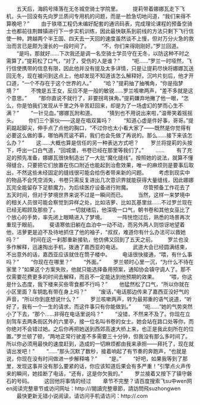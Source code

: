 　　五天后，海鸥号降落在无冬城空骑士学院里。
　　提莉带着娜娜瓦走下飞机，头一回没有先向罗兰质问专用机的问题，而是一脸急切地问道，“我们来得不算晚吧？”
　　由于铁塔工程仍未编好配套的通讯码表，完成理论课程的预备空骑士也都前往荆棘镇进行下一步实机训练，因此最快联系到前线的方法只剩下飞行信使一种。跨越两个半王国、四天去一天回的速度虽然谈不上慢，但对万分火急的救治而言已是颇为漫长的一段时间了。
　　“不，你们来得刚刚好。”罗兰回道。
　　“是吗，那就好……下次我还是调一名空骑士学员守在无冬，以防这种不时之需算了。”提莉松了口气，“对了，受伤的人是谁？”
　　“呃……”罗兰一时哑然，飞行信使携带的信息有限，因此他并没有提及太多详情，只是让提莉尽快将娜娜瓦送回无冬，现在被问到这点上，他却发现不知道该怎么解释好。沉吟片刻后，他才开口道，“一个不存在于这个世界的人。”
　　“哈？”提莉抽了抽嘴角，“你是指梦境？”
　　不愧是五王女，反应不是一般的敏锐……罗兰咳嗽两声，“差不多就是这个意思。”
　　“那你直说不就行了，非要拐弯抹角。”提莉嫌弃地撇了他一眼，“怎么，你是怕我们发现从千里之外辛苦赶回来，却是为了一场虚幻的梦而心生不满？”
　　“一针见血。”娜娜瓦附和道。
　　“猜到也不用说出来啦，”温蒂笑着摇摇头。
　　你们三个家伙——这是在唱双簧吗？
　　“知道心虚是件好事，哥哥。”提莉踮起脚尖，伸手点了点他的胸口，“不过你也太小看大家了——既然是你觉得有必要这么做的事，哪怕再荒诞不羁，我们也会先做了再说的。那么……接下来该怎么办？”
　　这……大概也算是信任的另一种表达方式吧？
　　罗兰将提莉的头按下，呼出一口白气道，“回城堡，书卷已经在那里等我们了。”
　　……
　　有了充足的预先准备，娜娜瓦很快制造出了一大批“魔化缝线”。按照她的说法，就算不懂得缝合，只要把它们放置在伤口附近也能起到治愈效果，唯一的麻烦则是要事后取出，不然这些未经固定的缝线很可能会给伤者带来新的问题。
　　考虑到现实中的物品不会凭空消失，书卷只需反复进出几次意识界就能获得大量缝线，因此娜娜瓦完全能留存下足额魔力，为后续医疗设备进行附魔。
　　尽管预备工作花去了五天时间，但对于梦境世界来说不过是一瞬间而已。
　　当然，这样一来梦境中的相关人员很可能会察觉到异样之处，比如洁萝、比如瓦基里丝……不过罗兰现在已经无暇顾及那些了。
　　一切就绪后，他深吸一口气，朝书卷和其他女巫比了个放心的手势，率先闭上眼睛进入了梦境。
　　一阵恍惚过后，熟悉的场景再次重现于眼前。
　　斐语寒依旧躺在血泊中一动不动，而另外两人则惊讶地望着他，洁萝更是迫不及待地抓住了他的袖子，“叔叔，难道你有什么办法可以救她吗？”
　　时间在这一刹那重新接轨，他仿佛又回到了五天之前。
　　罗兰也没多作解释，迅速掏出手机，拨通了嘉西亚的电话。
　　武道大会已经圆满结束，不出意外的话，嘉西亚应该就住在筒子楼中。
　　电话很快接通，“喂，有什么事吗？”
　　“你现在在哪里？”
　　“外面。”
　　罗兰顿时心里一沉，“为什么不待在家里？”如果这个方案失败，他就只能选择备用预案，通知协会镇守调人了。那不仅需要花费更多的时间去解释，而且不一定能达到他预期的效果。
　　“喂，你这是什么态度，我下楼来买些零食都不行吗？”
　　他猛然松了口气，“所以你就在小区里面？车钥匙有带在身上吗？”
　　“废话，”电话那边传来了嘉西亚没好气的声音，“所以你到底想说什么？”
　　罗兰咳嗽两声，转为最郑重的语气说道，“听好了，我有一个一生的请求，而这件事只有你能做到。”
　　“呃……”她的气势突然小了下去，“那个……非得在电话里说吗？”
　　“没错，不然来不及了。你现在立刻驾车去两条街区外的六里亭，接一位名叫书卷的女士。她会站在路口处等你，而你绝对不会错过她。之后你再把她送到西郊高速大桥上来，也正是我此刻所在的位置。”罗兰顿了顿，“两地正常行驶差不多需要三十分钟，但我没有那么多时间了。所以你必须用最快的速度赶到，造成的一切麻烦都由我来承担——拜托了，现在就请出发吧！”
　　“……”那头沉默了数秒，接着响起了有节奏的奔跑声，“也就是说，你现在没有时间做进一步解释咯？”
　　“是。”
　　“好吧，如果我等到了那里，发现这事并没有那么要紧的话，你应该知道后果会有多严重！”引擎点火声传来的瞬间，她挂断了电话，“还有，这是你欠我的。”
　　罗兰接着又按下了镇守磐石的号码。
　　这回他将事情的经过
　　章节不完整？请百度搜索飞su中wen网en阅读完整章节或访问网址：http:///閱讀完整章節，請訪問飛suzhongwen
　　最快更新无错小说阅读，请访问手机请访问：http://.com